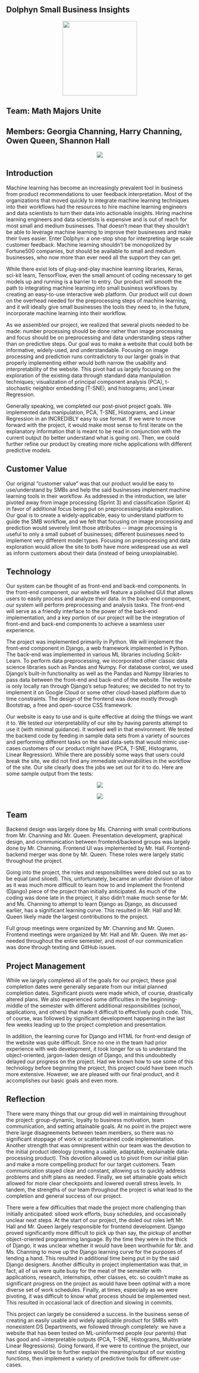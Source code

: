 
## Dolphyn Small Business Insights
<p align = "center">
  <img src="https://github.com/CS340-21/MathMajorsUnite/blob/main/dolphyn_logo.png" width="200" height="200">
</p>
 

## Team: Math Majors Unite  
  
## Members: Georgia Channing, Harry Channing, Owen Queen, Shannon Hall

<p align = "center">
  <img src="https://github.com/CS340-21/MathMajorsUnite/blob/main/block_diagram.png">
</p>
 
## Introduction

  Machine learning has become an increasingly prevalent tool in business from product recommendations to user feedback interpretation.  Most of the organizations that moved quickly to integrate machine learning techniques into their workflows had the resources to hire machine learning engineers and data scientists to turn their data into actionable insights.  Hiring machine learning engineers and data scientists is expensive and is out of reach for most small and medium businesses.  That doesn’t mean that they shouldn’t be able to leverage machine learning to improve their businesses and make their lives easier.  Enter Dolphyn: a one-stop shop for interpreting large scale customer feedback.  Machine learning shouldn’t be monopolized by Fortune500 companies, but should be available to small and medium businesses, who now more than ever need all the support they can get.
  
  While there exist lots of plug-and-play machine learning libraries, Keras, sci-kit learn, TensorFlow, even the small amount of coding necessary to get models up and running is a barrier to entry.  Our product will smooth the path to integrating machine learning into small business workflows by creating an easy-to-use interactive web platform. Our product will cut down on the overhead needed for the preprocessing steps of machine learning, and it will ideally give small businesses the tools they need to, in the future, incorporate machine learning into their workflow.
  
  As we assembled our project, we realized that several pivots needed to be made: number processing should be done rather than image processing and focus should be on preprocessing and data understanding steps rather than on predictive steps. Our goal was to make a website that could both be informative, widely-used, and understandable. Focusing on image processing and prediction runs contradictory to our larger goals in that properly implementing either would both narrow the usability and interpretability of the website. This pivot had us largely focusing on the exploration of the existing data through standard data manipulation techniques; visualization of principal component analysis (PCA), t-stochastic neighbor embedding (T-SNE), and histograms; and Linear Regression.
  
  Generally speaking, we completed our post-pivot project goals. We implemented data manipulation, PCA, T-SNE, Histograms, and Linear Regression in an INCREDIBLY easy to use format. If we were to move forward with the project, it would make most sense to first iterate on the explanatory information that is meant to be read in conjunction with the current output (to better understand what is going on). Then, we could further refine our product by creating more niche applications with different predictive models.
  
## Customer Value

  Our original “customer value” was that our product would be easy to use/understand by SMBs and help the said businesses implement machine learning tools in their workflow. As addressed in the introduction, we later pivoted away from image processing (Sprint 3) and classification (Sprint 4) in favor of additional focus being put on preprocessing/data exploration. Our goal is to create a widely-applicable, easy to understand platform to guide the SMB workflow, and we felt that focusing on image processing and prediction would severely limit those attributes -- image processing is useful to only a small subset of businesses; different businesses need to implement very different model types. Focusing on preprocessing and data exploration would allow the site to both have more widespread use as well as inform customers about their data (instead of being unexplainable).
  
## Technology
  Our system can be thought of as front-end and back-end components. In the front-end component, our website will feature a polished GUI that allows users to easily process and analyze their data. In the back-end component, our system will perform preprocessing and analysis tasks. The front-end will serve as a friendly interface to the power of the back-end implementation, and a key portion of our project will be the integration of front-end and back-end components to achieve a seamless user experience.
  
  The project was implemented primarily in Python. We will implement the front-end component in Django, a web framework implemented in Python. The back-end was implemented in various ML libraries including Scikit-Learn. To perform data preprocessing, we incorporated other classic data science libraries such as Pandas and Numpy. For database control, we used Django’s built-in functionality as well as the Pandas and Numpy libraries to pass data between the front-end and back-end of the website. The website is only locally ran through Django’s setup features; we decided to not try to implement it on Google Cloud or some other cloud-based platform due to time constraints. The design of the frontend was done mostly through Bootstrap, a free and open-source CSS framework.
  
  Our website is easy to use and is quite effective at doing the things we want it to. We tested our interpretability of our site by having parents attempt to use it (with minimal guidance). It worked well in that environment. We tested the backend code by feeding in sample data sets from a variety of sources and performing different tasks on the said data-sets that would mimic use-cases customers of our product might have (PCA, T-SNE, Histograms, Linear Regression). While there are possibly some ways that users could break the site, we did not find any immediate vulnerabilities in the workflow of the site. Our site clearly does the jobs we set out for it to do. Here are some sample output from the tests:

<p align = "center">
  <img src="https://github.com/CS340-21/MathMajorsUnite/blob/main/histogram.jpeg">
</p>

<p align = "center">
  <img src="https://github.com/CS340-21/MathMajorsUnite/blob/main/linear_regression.jpeg">
</p>

## Team

  Backend design was largely done by Ms. Channing with small contributions from Mr. Channing and Mr. Queen. Presentation development, graphical design, and communication between frontend/backend groups was largely done by Mr. Channing. Frontend UI was implemented by Mr. Hall. Frontend-backend merger was done by Mr. Queen. These roles were largely static throughout the project.
  
  Going into the project, the roles and responsibilities were doled out so as to be equal (and siloed). This, unfortunately, became an unfair division of labor as it was much more difficult to learn how to and implement the frontend (Django) piece of the project than initially anticipated. As much of the coding was done late in the project, it also didn’t make much sense for Mr. and Ms. Channing to attempt to learn Django as Django, as discussed earlier, has a significant learning curve. This resulted in Mr. Hall and Mr. Queen likely made the largest contributions to the project.
  
  Full group meetings were organized by Mr. Channing and Mr. Queen. Frontend meetings were organized by Mr. Hall and Mr. Queen. We met as-needed throughout the entire semester, and most of our communication was done through texting and GitHub issues. 
  
## Project Management

  While we largely completed all of the goals for our project, these goal completion dates were generally separate from our initial planned completion dates. Significant pivots were made which, of course, drastically altered plans. We also experienced some difficulties in the beginning-middle of the semester with different additional responsibilities (school, applications, and others) that made it difficult to effectively push code. This, of course, was followed by significant development happening in the last few weeks leading up to the project completion and presentation.
  
  In addition, the learning curve for Django and HTML for front-end design of the website was quite difficult. Since no one in the team had prior experience with web development, it took longer for us to understand the object-oriented, jargon-laden design of Django, and this undoubtedly delayed our progress on the project. Had we known how to use some of this technology before beginning the project, this project could have been much more extensive. However, we are pleased with our final product, and it accomplishes our basic goals and even more.
  
## Reflection

   There were many things that our group did well in maintaining throughout the project: group-dynamic, loyalty to business motivation, team communication, and setting attainable goals. At no point in the project were there large disagreements between team members, so there was no significant stoppage of work or scatterbrained code implementation. Another strength that was omnipresent within our team was the devotion to the initial product ideology (creating a usable, adaptable, explainable data-processing product). This devotion allowed us to pivot from our initial plan and make a more compelling product for our target customers. Team communication stayed clear and constant, allowing us to quickly address problems and shift plans as needed. Finally, we set attainable goals which allowed for more clear checkpoints and  lowered overall stress levels. In tandem, the strengths of our team throughout the project is what lead to the completion and general success of our project. 
   
  There were a few difficulties that made the project more challenging than initially anticipated: siloed work efforts, busy schedules, and occasionally unclear next steps. At the start of our project, the doled out roles left Mr. Hall and Mr. Queen largely responsible for frontend development. Django proved significantly more difficult to pick up than say, the pickup of another object-oriented programming language. By the time they were in the thick of Django, it was unclear whether it would have been worthwhile for Mr. and Ms. Channing to move up the Django learning curve for the purposes of lending a hand. This resulted in additional time being put in by the said Django designers. Another difficulty in project implementation was that, in fact, all of us were quite busy for the meat of the semester with applications, research, internships, other classes, etc. so couldn’t make as significant progress on the project as would have been optimal with a more diverse set of work schedules. Finally, at times, especially as we were pivoting, it was difficult to know what process should be implemented next. This resulted in occasional lack of direction and slowing in commits.
  
  This project can largely be considered a success. In the business sense of creating an easily usable and widely applicable product for SMBs with nonexistent DS Departments, we followed through completely: we have a website that has been tested on ML-uninformed people (our parents) that has good and ~interpretable outputs (PCA, T-SNE, Histograms, Multivariate Linear Regressions). Going forward, if we were to continue the project, our next steps would be to further explain the meaning/output of our existing functions, then implement a variety of predictive tools for different use-cases.
